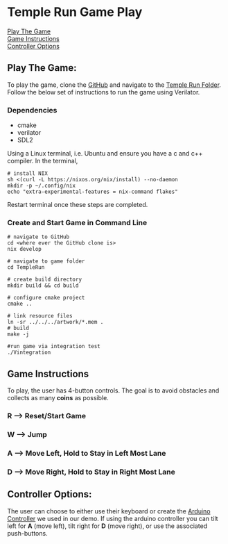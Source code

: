 # Temple Run Game Play

[Play The Game](#play-the-game)   
[Game Instructions](#game-instructions)   
[Controller Options](#controller-options)   

## Play The Game: 
To play the game, clone the [GitHub](https://github.com/llorenzana/EC551-Temple-Run.git) and navigate to the [Temple Run Folder](https://github.com/llorenzana/EC551-Temple-Run/edit/main/TempleRun). Follow the below set of instructions to run the game using Verilator. 

### Dependencies
- cmake 
- verilator
- SDL2

Using a Linux terminal, i.e. Ubuntu and ensure you have a c and c++ compiler. In the terminal, 
```shell
# install NIX
sh <(curl -L https://nixos.org/nix/install) --no-daemon
mkdir -p ~/.config/nix
echo "extra-experimental-features = nix-command flakes"
```
Restart terminal once these steps are completed. 

### Create and Start Game in Command Line
```shell
# navigate to GitHub
cd <where ever the GitHub clone is>
nix develop

# navigate to game folder
cd TempleRun

# create build directory
mkdir build && cd build

# configure cmake project
cmake ..

# link resource files
ln -sr ../../../artwork/*.mem .
# build
make -j

#run game via integration test
./Vintegration
```

## Game Instructions 
To play, the user has 4-button controls. The goal is to avoid obstacles and collects as many **coins** as possible.   
  ### R --> Reset/Start Game
  ### W --> Jump
  ### A --> Move Left, Hold to Stay in Left Most Lane
  ### D --> Move Right, Hold to Stay in Right Most Lane 

## Controller Options: 
The user can choose to either use their keyboard or create the [Arduino Controller](https://github.com/llorenzana/EC551-Temple-Run/tree/97b7e72c2247b2ecc3335fe7bb821a488bc9b463/sources/Lea/Arduino) we used in our demo. If using the arduino controller you can tilt left for **A** (move left), tilt right for **D** (move right), or use the associated push-buttons.  
